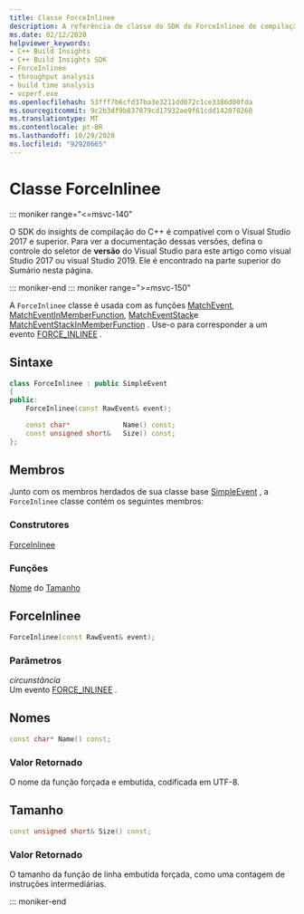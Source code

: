 ```yaml
---
title: Classe ForceInlinee
description: A referência de classe do SDK do ForceInlinee de compilação do C++.
ms.date: 02/12/2020
helpviewer_keywords:
- C++ Build Insights
- C++ Build Insights SDK
- ForceInlinee
- throughput analysis
- build time analysis
- vcperf.exe
ms.openlocfilehash: 53fff7b6cfd37ba3e3211dd072c1ce3386d00fda
ms.sourcegitcommit: 9c2b3df9b837879cd17932ae9f61cdd142078260
ms.translationtype: MT
ms.contentlocale: pt-BR
ms.lasthandoff: 10/29/2020
ms.locfileid: "92920665"
---
```

# <a name="forceinlinee-class"></a>Classe ForceInlinee

::: moniker range="<=msvc-140"

O SDK do insights de compilação do C++ é compatível com o Visual Studio 2017 e superior. Para ver a documentação dessas versões, defina o controle do seletor de **versão** do Visual Studio para este artigo como visual Studio 2017 ou visual Studio 2019. Ele é encontrado na parte superior do Sumário nesta página.

::: moniker-end
::: moniker range=">=msvc-150"

A `ForceInlinee` classe é usada com as funções [MatchEvent](../functions/match-event.md), [MatchEventInMemberFunction](../functions/match-event-in-member-function.md), [MatchEventStack](../functions/match-event-stack.md)e [MatchEventStackInMemberFunction](../functions/match-event-stack-in-member-function.md) . Use-o para corresponder a um evento [FORCE_INLINEE](../event-table.md#force-inlinee) .

## <a name="syntax"></a>Sintaxe

```cpp
class ForceInlinee : public SimpleEvent
{
public:
    ForceInlinee(const RawEvent& event);

    const char*             Name() const;
    const unsigned short&   Size() const;
};
```

## <a name="members"></a>Membros

Junto com os membros herdados de sua classe base [SimpleEvent](simple-event.md) , a `ForceInlinee` classe contém os seguintes membros:

### <a name="constructors"></a>Construtores

[ForceInlinee](#force-inlinee)

### <a name="functions"></a>Funções

[Nome](#name) 
 do [Tamanho](#size)

## <a name="forceinlinee"></a><a name="force-inlinee"></a> ForceInlinee

```cpp
ForceInlinee(const RawEvent& event);
```

### <a name="parameters"></a>Parâmetros

*circunstância*\
Um evento [FORCE_INLINEE](../event-table.md#force-inlinee) .

## <a name="name"></a><a name="name"></a> Nomes

```cpp
const char* Name() const;
```

### <a name="return-value"></a>Valor Retornado

O nome da função forçada e embutida, codificada em UTF-8.

## <a name="size"></a><a name="size"></a> Tamanho

```cpp
const unsigned short& Size() const;
```

### <a name="return-value"></a>Valor Retornado

O tamanho da função de linha embutida forçada, como uma contagem de instruções intermediárias.

::: moniker-end
